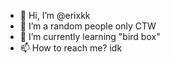 - 👋 Hi, I’m @erixkk
- 👀 I’m a random people only CTW
- 🌱 I’m currently learning "bird box"
- 📫 How to reach me? idk
